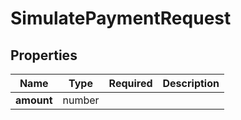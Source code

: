 # SimulatePaymentRequest



## Properties

| Name | Type | Required | Description |
| ------------ | ------------- | ------------- | ------------- |
| **amount** | number |  |  |


